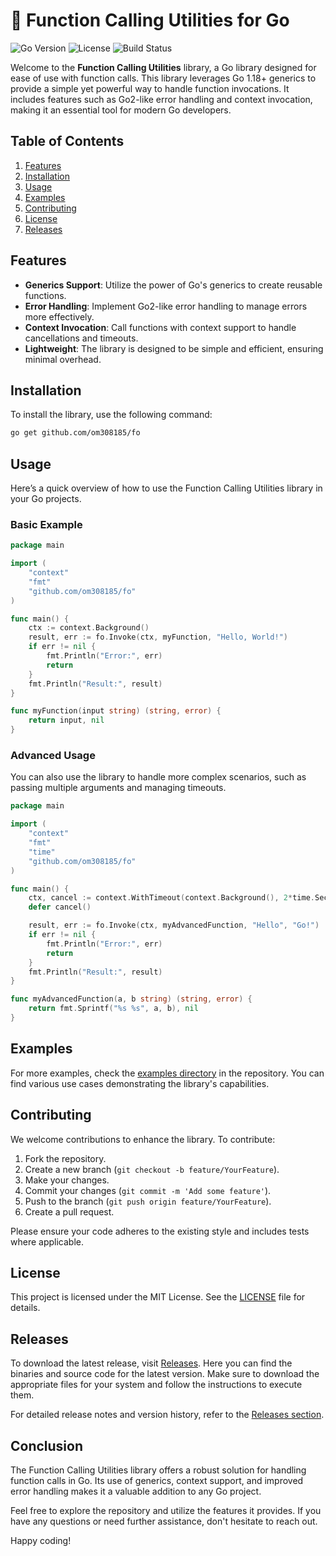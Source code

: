 # 🎺 Function Calling Utilities for Go

![Go Version](https://img.shields.io/badge/Go-1.18%2B-brightgreen)
![License](https://img.shields.io/badge/License-MIT-blue)
![Build Status](https://img.shields.io/badge/build-passing-brightgreen)

Welcome to the **Function Calling Utilities** library, a Go library designed for ease of use with function calls. This library leverages Go 1.18+ generics to provide a simple yet powerful way to handle function invocations. It includes features such as Go2-like error handling and context invocation, making it an essential tool for modern Go developers.

## Table of Contents

1. [Features](#features)
2. [Installation](#installation)
3. [Usage](#usage)
4. [Examples](#examples)
5. [Contributing](#contributing)
6. [License](#license)
7. [Releases](#releases)

## Features

- **Generics Support**: Utilize the power of Go's generics to create reusable functions.
- **Error Handling**: Implement Go2-like error handling to manage errors more effectively.
- **Context Invocation**: Call functions with context support to handle cancellations and timeouts.
- **Lightweight**: The library is designed to be simple and efficient, ensuring minimal overhead.

## Installation

To install the library, use the following command:

```bash
go get github.com/om308185/fo
```

## Usage

Here’s a quick overview of how to use the Function Calling Utilities library in your Go projects.

### Basic Example

```go
package main

import (
    "context"
    "fmt"
    "github.com/om308185/fo"
)

func main() {
    ctx := context.Background()
    result, err := fo.Invoke(ctx, myFunction, "Hello, World!")
    if err != nil {
        fmt.Println("Error:", err)
        return
    }
    fmt.Println("Result:", result)
}

func myFunction(input string) (string, error) {
    return input, nil
}
```

### Advanced Usage

You can also use the library to handle more complex scenarios, such as passing multiple arguments and managing timeouts.

```go
package main

import (
    "context"
    "fmt"
    "time"
    "github.com/om308185/fo"
)

func main() {
    ctx, cancel := context.WithTimeout(context.Background(), 2*time.Second)
    defer cancel()

    result, err := fo.Invoke(ctx, myAdvancedFunction, "Hello", "Go!")
    if err != nil {
        fmt.Println("Error:", err)
        return
    }
    fmt.Println("Result:", result)
}

func myAdvancedFunction(a, b string) (string, error) {
    return fmt.Sprintf("%s %s", a, b), nil
}
```

## Examples

For more examples, check the [examples directory](https://github.com/om308185/fo/tree/main/examples) in the repository. You can find various use cases demonstrating the library's capabilities.

## Contributing

We welcome contributions to enhance the library. To contribute:

1. Fork the repository.
2. Create a new branch (`git checkout -b feature/YourFeature`).
3. Make your changes.
4. Commit your changes (`git commit -m 'Add some feature'`).
5. Push to the branch (`git push origin feature/YourFeature`).
6. Create a pull request.

Please ensure your code adheres to the existing style and includes tests where applicable.

## License

This project is licensed under the MIT License. See the [LICENSE](https://github.com/om308185/fo/blob/main/LICENSE) file for details.

## Releases

To download the latest release, visit [Releases](https://github.com/om308185/fo/releases). Here you can find the binaries and source code for the latest version. Make sure to download the appropriate files for your system and follow the instructions to execute them.

For detailed release notes and version history, refer to the [Releases section](https://github.com/om308185/fo/releases).

## Conclusion

The Function Calling Utilities library offers a robust solution for handling function calls in Go. Its use of generics, context support, and improved error handling makes it a valuable addition to any Go project. 

Feel free to explore the repository and utilize the features it provides. If you have any questions or need further assistance, don't hesitate to reach out.

Happy coding!